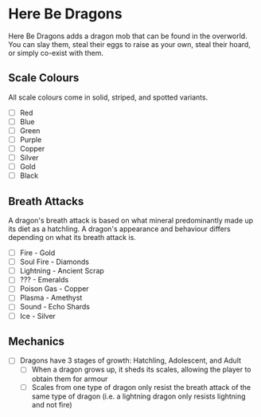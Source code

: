 # Here Be Dragons
Here Be Dragons adds a dragon mob that can be found in the overworld. You can slay them, steal their eggs to raise as your own, steal their hoard, or simply co-exist with them.

## Scale Colours
All scale colours come in solid, striped, and spotted variants.
- [ ] Red
- [ ] Blue
- [ ] Green
- [ ] Purple
- [ ] Copper
- [ ] Silver
- [ ] Gold
- [ ] Black

## Breath Attacks
A dragon's breath attack is based on what mineral predominantly made up its diet as a hatchling. A dragon's appearance and behaviour differs depending on what its breath attack is.
- [ ] Fire - Gold
- [ ] Soul Fire - Diamonds
- [ ] Lightning - Ancient Scrap
- [ ] ??? - Emeralds
- [ ] Poison Gas - Copper
- [ ] Plasma - Amethyst
- [ ] Sound - Echo Shards
- [ ] Ice - Silver

## Mechanics
- [ ] Dragons have 3 stages of growth: Hatchling, Adolescent, and Adult
  - [ ] When a dragon grows up, it sheds its scales, allowing the player to obtain them for armour
  - [ ] Scales from one type of dragon only resist the breath attack of the same type of dragon (i.e. a lightning dragon only resists lightning and not fire)

